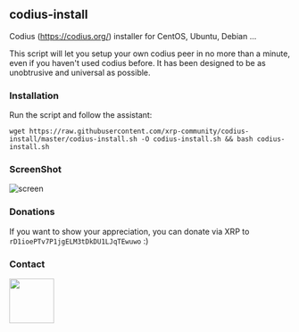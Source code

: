 ## codius-install
Codius (https://codius.org/) installer for CentOS, Ubuntu, Debian ...

This script will let you setup your own codius peer in no more than a minute, even if you haven't used codius before. It has been designed to be as unobtrusive and universal as possible.

### Installation
Run the script and follow the assistant:

`wget https://raw.githubusercontent.com/xrp-community/codius-install/master/codius-install.sh -O codius-install.sh && bash codius-install.sh`
### ScreenShot
![screen](https://user-images.githubusercontent.com/6250203/41824308-780a9170-7823-11e8-8611-642b84895ccb.png)

### Donations

If you want to show your appreciation, you can donate via XRP to
`rD1ioePTv7P1jgELM3tDkDU1LJqTEwuwo` :)

### Contact

[<img src="https://user-images.githubusercontent.com/6250203/42041517-5435904c-7b07-11e8-906b-39a5f763a406.png" data-canonical-src="https://twitter.com/baltazar223" width="80" height="80" />
](https://twitter.com/baltazar223) 
